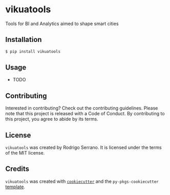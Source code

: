 # vikuatools

Tools for BI and Analytics aimed to shape smart cities

## Installation

```bash
$ pip install vikuatools
```

## Usage

- TODO

## Contributing

Interested in contributing? Check out the contributing guidelines. Please note that this project is released with a Code of Conduct. By contributing to this project, you agree to abide by its terms.

## License

`vikuatools` was created by Rodrigo Serrano. It is licensed under the terms of the MIT license.

## Credits

`vikuatools` was created with [`cookiecutter`](https://cookiecutter.readthedocs.io/en/latest/) and the `py-pkgs-cookiecutter` [template](https://github.com/py-pkgs/py-pkgs-cookiecutter).
